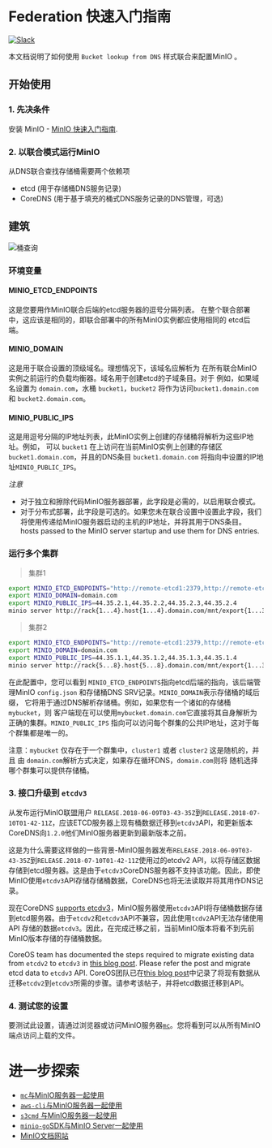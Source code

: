 # Federation 快速入门指南

 [![Slack](https://slack.min.io/slack?type=svg)](http://slack.minio.org.cn/questions)

本文档说明了如何使用 `Bucket lookup from DNS` 样式联合来配置MinIO 。

## 开始使用

### 1. 先决条件

安装 MinIO - [MinIO 快速入门指南](http://docs.minio.org.cn/docs/master/minio-quickstart-guide).

### 2. 以联合模式运行MinIO

从DNS联合查找存储桶需要两个依赖项

- etcd (用于存储桶DNS服务记录)
- CoreDNS (用于基于填充的桶式DNS服务记录的DNS管理，可选)

## 建筑

![桶查询](https://github.com/minio/minio/blob/master/docs/federation/lookup/bucket-lookup.png?raw=true)

### 环境变量

#### MINIO_ETCD_ENDPOINTS

这是您要用作MinIO联合后端的etcd服务器的逗号分隔列表。 在整个联合部署中，这应该是相同的，即联合部署中的所有MinIO实例都应使用相同的 etcd后端。

#### MINIO_DOMAIN

这是用于联合设置的顶级域名。理想情况下，该域名应解析为 在所有联合MinIO实例之前运行的负载均衡器。域名用于创建etcd的子域条目。对于 例如，如果域名设置为 `domain.com`，水桶 `bucket1`，`bucket2` 将作为访问`bucket1.domain.com` 和 `bucket2.domain.com`。

#### MINIO_PUBLIC_IPS

这是用逗号分隔的IP地址列表，此MinIO实例上创建的存储桶将解析为这些IP地址。例如， 可以 `bucket1` 在上访问在当前MinIO实例上创建的存储区 `bucket1.domain.com`，并且的DNS条目 `bucket1.domain.com` 将指向中设置的IP地址`MINIO_PUBLIC_IPS`。

*注意*

- 对于独立和擦除代码MinIO服务器部署，此字段是必需的，以启用联合模式。
- 对于分布式部署，此字段是可选的。如果您未在联合设置中设置此字段，我们将使用传递给MinIO服务器启动的主机的IP地址，并将其用于DNS条目。 hosts passed to the MinIO server startup and use them for DNS entries.

### 运行多个集群

> 集群1

```sh
export MINIO_ETCD_ENDPOINTS="http://remote-etcd1:2379,http://remote-etcd2:4001"
export MINIO_DOMAIN=domain.com
export MINIO_PUBLIC_IPS=44.35.2.1,44.35.2.2,44.35.2.3,44.35.2.4
minio server http://rack{1...4}.host{1...4}.domain.com/mnt/export{1...32}
```

> 集群2

```sh
export MINIO_ETCD_ENDPOINTS="http://remote-etcd1:2379,http://remote-etcd2:4001"
export MINIO_DOMAIN=domain.com
export MINIO_PUBLIC_IPS=44.35.1.1,44.35.1.2,44.35.1.3,44.35.1.4
minio server http://rack{5...8}.host{5...8}.domain.com/mnt/export{1...32}
```

在此配置中，您可以看到 `MINIO_ETCD_ENDPOINTS`指向etcd后端的指向，该后端管理MinIO `config.json` 和存储桶DNS SRV记录。`MINIO_DOMAIN`表示存储桶的域后缀， 它将用于通过DNS解析存储桶。例如，如果您有一个诸如的存储桶`mybucket`，则 客户端现在可以使用`mybucket.domain.com`它直接将其自身解析为正确的集群。`MINIO_PUBLIC_IPS` 指向可以访问每个群集的公共IP地址，这对于每个群集都是唯一的。

注意：`mybucket` 仅存在于一个群集中，`cluster1` 或者 `cluster2` 这是随机的，并且 由 `domain.com`解析方式决定，如果存在循环DNS，`domain.com`则将 随机选择哪个群集可以提供存储桶。

### 3. 接口升级到 `etcdv3`

从发布运行MinIO联盟用户 `RELEASE.2018-06-09T03-43-35Z`到`RELEASE.2018-07-10T01-42-11Z`，应该ETCD服务器上现有桶数据迁移到`etcdv3`API，和更新版本CoreDNS向`1.2.0`他们MinIO服务器更新到最新版本之前。

这是为什么需要这样做的一些背景-MinIO服务器发布`RELEASE.2018-06-09T03-43-35Z`到`RELEASE.2018-07-10T01-42-11Z`使用过的etcdv2 API，以将存储区数据存储到etcd服务器。这是由于`etcdv3`CoreDNS服务器不支持该功能。因此，即使MinIO使用`etcdv3`API存储存储桶数据，CoreDNS也将无法读取并将其用作DNS记录。

现在CoreDNS [supports etcdv3](https://coredns.io/2018/07/11/coredns-1.2.0-release/)，MinIO服务器使用`etcdv3`API将存储桶数据存储到etcd服务器。由于`etcdv2`和`etcdv3`API不兼容，因此使用`tcdv2`API无法存储使用API 存储的数据`etcdv3`。因此，在完成迁移之前，当前MinIO版本将看不到先前MinIO版本存储的存储桶数据。

CoreOS team has documented the steps required to migrate existing data from `etcdv2` to `etcdv3` in [this blog post](https://coreos.com/blog/migrating-applications-etcd-v3.html). Please refer the post and migrate etcd data to `etcdv3` API. CoreOS团队已在[this blog post](https://coreos.com/blog/migrating-applications-etcd-v3.html)中记录了将现有数据从迁移`etcdv2`到`etcdv3`所需的步骤。请参考该帖子，并将etcd数据迁移到API。

### 4. 测试您的设置

要测试此设置，请通过浏览器或访问MinIO服务器[`mc`](http://docs.minio.org.cn/docs/master/minio-client-quickstart-guide)。您将看到可以从所有MinIO端点访问上载的文件。

# 进一步探索

- [`mc`与MinIO服务器一起使用](http://docs.minio.org.cn/docs/master/minio-client-quickstart-guide)
- [`aws-cli`与MinIO服务器一起使用](http://docs.minio.org.cn/docs/master/aws-cli-with-minio)
- [`s3cmd` 与MinIO服务器一起使用](http://docs.minio.org.cn/docs/master/s3cmd-with-minio)
- [`minio-go`SDK与MinIO Server一起使用](http://docs.minio.org.cn/docs/master/golang-client-quickstart-guide)
- [MinIO文档网站](http://docs.minio.org.cn)